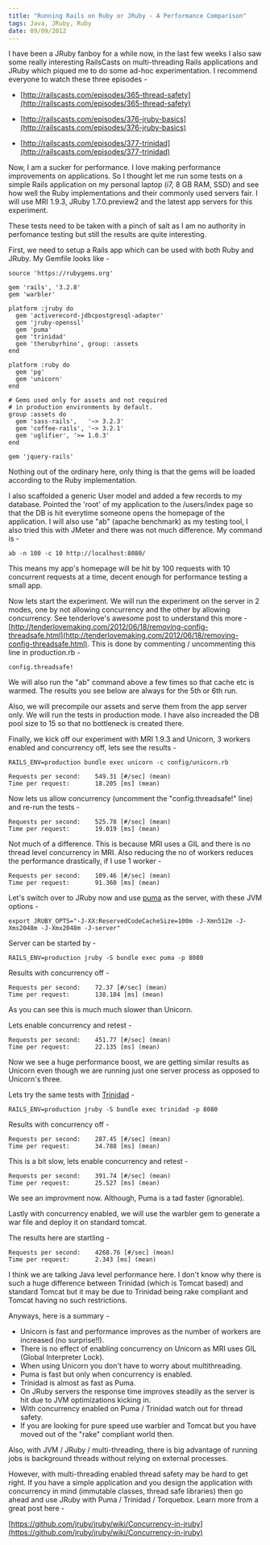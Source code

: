 ```yaml
--- 
title: "Running Rails on Ruby or JRuby - A Performance Comparison"
tags: Java, JRuby, Ruby
date: 09/09/2012
---
```


I have been a JRuby fanboy for a while now, in the last few weeks I also saw some really interesting RailsCasts on multi-threading Rails applications and JRuby which piqued me to do some ad-hoc experimentation. I recommend everyone to watch these three episodes -

- [http://railscasts.com/episodes/365-thread-safety](http://railscasts.com/episodes/365-thread-safety)

- [http://railscasts.com/episodes/376-jruby-basics](http://railscasts.com/episodes/376-jruby-basics)

- [http://railscasts.com/episodes/377-trinidad](http://railscasts.com/episodes/377-trinidad)

Now, I am a sucker for performance. I love making performance improvements on applications. So I thought let me run some tests on a simple Rails application on my personal laptop (i7, 8 GB RAM, SSD) and see how well the Ruby implementations and their commonly used servers fair. I will use MRI 1.9.3, JRuby 1.7.0.preview2 and the latest app servers for this experiment.

These tests need to be taken with a pinch of salt as I am no authority in perfomance testing but still the results are quite interesting.

First, we need to setup a Rails app which can be used with both Ruby and JRuby. My Gemfile looks like - 

    source 'https://rubygems.org'

    gem 'rails', '3.2.8'
    gem 'warbler'

    platform :jruby do
      gem 'activerecord-jdbcpostgresql-adapter'
      gem 'jruby-openssl'
      gem 'puma'
      gem 'trinidad'
      gem 'therubyrhino', group: :assets
    end

    platform :ruby do
      gem 'pg'
      gem 'unicorn'
    end

    # Gems used only for assets and not required
    # in production environments by default.
    group :assets do
      gem 'sass-rails',   '~> 3.2.3'
      gem 'coffee-rails', '~> 3.2.1'
      gem 'uglifier', '>= 1.0.3'
    end

    gem 'jquery-rails'

Nothing out of the ordinary here, only thing is that the gems will be loaded according to the Ruby implementation.

I also scaffolded a generic User model and added a few records to my database. Pointed the 'root' of my application to the /users/index page so that the DB is hit everytime someone opens the homepage of the application. I will also use "ab" (apache benchmark) as my testing tool, I also tried this with JMeter and there was not much difference. My command is -

    ab -n 100 -c 10 http://localhost:8080/

This means my app's homepage will be hit by 100 requests with 10 concurrent requests at a time, decent enough for performance testing a small app.

Now lets start the experiment. We will run the experiment on the server in 2 modes, one by not allowing concurrency and the other by allowing concurrency. See tenderlove's awesome post to understand this more - [http://tenderlovemaking.com/2012/06/18/removing-config-threadsafe.html](http://tenderlovemaking.com/2012/06/18/removing-config-threadsafe.html). This is done by commenting / uncommenting this line in production.rb -

    config.threadsafe!

We will also run the "ab" command above a few times so that cache etc is warmed. The results you see below are always for the 5th or 6th run.

Also, we will precompile our assets and serve them from the app server only. We will run the tests in production mode. I have also increaded the DB pool size to 15 so that no bottleneck is created there.

Finally, we kick off our experiment with MRI 1.9.3 and Unicorn, 3 workers enabled and concurrency off, lets see the results - 

    RAILS_ENV=production bundle exec unicorn -c config/unicorn.rb

    Requests per second:    549.31 [#/sec] (mean)
    Time per request:       18.205 [ms] (mean)

Now lets us allow concurrency (uncomment the "config.threadsafe!" line) and re-run the tests -

    Requests per second:    525.78 [#/sec] (mean)
    Time per request:       19.019 [ms] (mean)

Not much of a difference. This is because MRI uses a GIL and there is no thread level concurrency in MRI. Also reducing the no of workers reduces the performance drastically, if I use 1 worker -

    Requests per second:    109.46 [#/sec] (mean)
    Time per request:       91.360 [ms] (mean)

Let's switch over to JRuby now and use [puma](http://puma.io) as the server, with these JVM options -

    export JRUBY_OPTS="-J-XX:ReservedCodeCacheSize=100m -J-Xmn512m -J-Xms2048m -J-Xmx2048m -J-server"

Server can be started by -

    RAILS_ENV=production jruby -S bundle exec puma -p 8080

Results with concurrency off - 

    Requests per second:    72.37 [#/sec] (mean)
    Time per request:       138.184 [ms] (mean)

As you can see this is much much slower than Unicorn.

Lets enable concurrency and retest -

    Requests per second:    451.77 [#/sec] (mean)
    Time per request:       22.135 [ms] (mean)

Now we see a huge performance boost, we are getting similar results as Unicorn even though we are running just one server process as opposed to Unicorn's three.

Lets try the same tests with [Trinidad](http://thinkincode.net/trinidad/) -

    RAILS_ENV=production jruby -S bundle exec trinidad -p 8080

Results with concurrency off -

    Requests per second:    287.45 [#/sec] (mean)
    Time per request:       34.788 [ms] (mean)

This is a bit slow, lets enable concurrency and retest -

    Requests per second:    391.74 [#/sec] (mean)
    Time per request:       25.527 [ms] (mean)

We see an improvment now. Although, Puma is a tad faster (ignorable).

Lastly with concurrency enabled, we will use the warbler gem to generate a war file and deploy it on standard tomcat.

The results here are startling -

    Requests per second:    4268.76 [#/sec] (mean)
    Time per request:       2.343 [ms] (mean)

I think we are talking Java level performance here. I don't know why there is such a huge difference between Trinidad (which is Tomcat based) and standard Tomcat but it may be due to Trinidad being rake compliant and Tomcat having no such restrictions.

Anyways, here is a summary -

- Unicorn is fast and performance improves as the number of workers are increased (no surprise!!). 
- There is no effect of enabling concurrency on Unicorn as MRI uses GIL (Global Interpreter Lock).
- When using Unicorn you don't have to worry about multithreading.
- Puma is fast but only when concurrency is enabled.
- Trinidad is almost as fast as Puma.
- On JRuby servers the response time improves steadily as the server is hit due to JVM optimizations kicking in.
- With concurrency enabled on Puma / Trinidad watch out for thread safety.
- If you are looking for pure speed use warbler and Tomcat but you have moved out of the "rake" compliant world then.

Also, with JVM / JRuby / multi-threading, there is big advantage of running jobs is background threads without relying on external processes.

However, with multi-threading enabled thread safety may be hard to get right. If you have a simple application and you design the application with concurrency in mind (immutable classes, thread safe libraries) then go ahead and use JRuby with Puma / Trinidad / Torquebox. Learn more from a great post here - 

[https://github.com/jruby/jruby/wiki/Concurrency-in-jruby](https://github.com/jruby/jruby/wiki/Concurrency-in-jruby)

